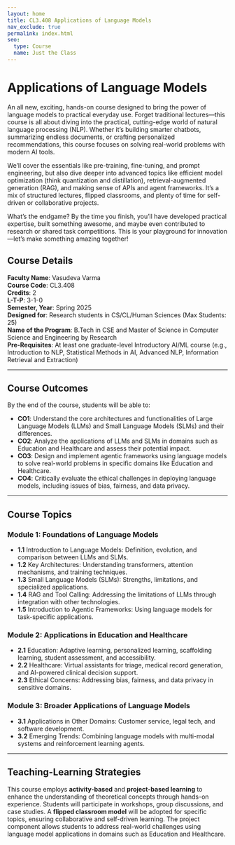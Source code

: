```yaml
---
layout: home
title: CL3.408 Applications of Language Models
nav_exclude: true
permalink: index.html
seo:
  type: Course
  name: Just the Class
---
```


# Applications of Language Models

An all new, exciting, hands-on course designed to bring the power of language models to practical everyday use. Forget traditional lectures—this course is all about diving into the practical, cutting-edge world of natural language processing (NLP). Whether it’s building smarter chatbots, summarizing endless documents, or crafting personalized recommendations, this course focuses on solving real-world problems with modern AI tools.

We’ll cover the essentials like pre-training, fine-tuning, and prompt engineering, but also dive deeper into advanced topics like efficient model optimization (think quantization and distillation), retrieval-augmented generation (RAG), and making sense of APIs and agent frameworks. It’s a mix of structured lectures, flipped classrooms, and plenty of time for self-driven or collaborative projects.

What’s the endgame? By the time you finish, you’ll have developed practical expertise, built something awesome, and maybe even contributed to research or shared task competitions. This is your playground for innovation—let’s make something amazing together!

## Course Details
**Faculty Name**: Vasudeva Varma  
**Course Code**: CL3.408  
**Credits**: 2  
**L-T-P**: 3-1-0  
**Semester, Year**: Spring 2025  
**Designed for**: Research students in CS/CL/Human Sciences (Max Students: 25)  
**Name of the Program**: B.Tech in CSE and Master of Science in Computer Science and Engineering by Research  
**Pre-Requisites**: At least one graduate-level Introductory AI/ML course (e.g., Introduction to NLP, Statistical Methods in AI, Advanced NLP, Information Retrieval and Extraction)

---

## Course Outcomes

By the end of the course, students will be able to:
- **CO1**: Understand the core architectures and functionalities of Large Language Models (LLMs) and Small Language Models (SLMs) and their differences.
- **CO2**: Analyze the applications of LLMs and SLMs in domains such as Education and Healthcare and assess their potential impact.
- **CO3**: Design and implement agentic frameworks using language models to solve real-world problems in specific domains like Education and Healthcare.
- **CO4**: Critically evaluate the ethical challenges in deploying language models, including issues of bias, fairness, and data privacy.

---

## Course Topics

### **Module 1: Foundations of Language Models**
- **1.1** Introduction to Language Models: Definition, evolution, and comparison between LLMs and SLMs.
- **1.2** Key Architectures: Understanding transformers, attention mechanisms, and training techniques.
- **1.3** Small Language Models (SLMs): Strengths, limitations, and specialized applications.
- **1.4** RAG and Tool Calling: Addressing the limitations of LLMs through integration with other technologies.
- **1.5** Introduction to Agentic Frameworks: Using language models for task-specific applications.

### **Module 2: Applications in Education and Healthcare**
- **2.1** Education: Adaptive learning, personalized learning, scaffolding learning, student assessment, and accessibility.
- **2.2** Healthcare: Virtual assistants for triage, medical record generation, and AI-powered clinical decision support.
- **2.3** Ethical Concerns: Addressing bias, fairness, and data privacy in sensitive domains.

### **Module 3: Broader Applications of Language Models**
- **3.1** Applications in Other Domains: Customer service, legal tech, and software development.
- **3.2** Emerging Trends: Combining language models with multi-modal systems and reinforcement learning agents.

---

## Teaching-Learning Strategies

This course employs **activity-based** and **project-based learning** to enhance the understanding of theoretical concepts through hands-on experience. Students will participate in workshops, group discussions, and case studies. A **flipped classroom model** will be adopted for specific topics, ensuring collaborative and self-driven learning. The project component allows students to address real-world challenges using language model applications in domains such as Education and Healthcare.
